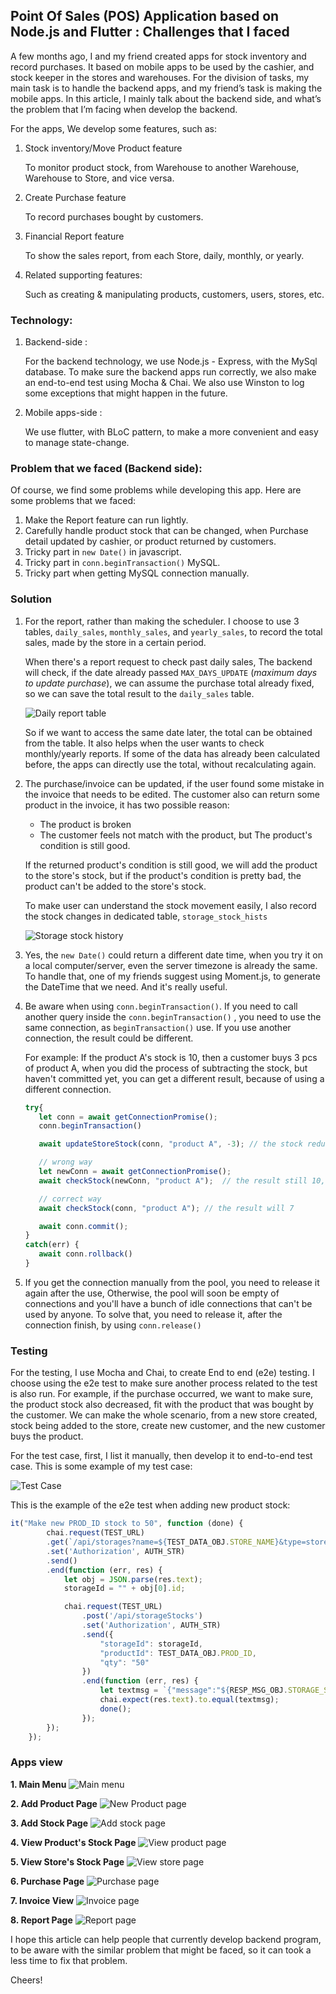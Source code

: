 ## Point Of Sales (POS) Application based on Node.js and Flutter : Challenges that I faced

A few months ago, I and my friend created apps for stock inventory and record purchases. It based on mobile apps to be used by the cashier, and stock keeper in the stores and warehouses. For the division of tasks, my main task is to handle the backend apps, and my friend’s task is making the mobile apps. In this article, I mainly talk about the backend side, and what’s the problem that I’m facing when develop the backend.

For the apps, We develop some features, such as: 

1. Stock inventory/Move Product feature
   <p>To monitor product stock, from Warehouse to another Warehouse, Warehouse to Store, and vice versa.
2. Create Purchase feature
   <p>To record purchases bought by customers.
3. Financial Report feature
   <p>To show the sales report, from each Store, daily, monthly, or yearly. 
4. Related supporting features:
   <p>Such as creating & manipulating products, customers, users, stores, etc.


### Technology:

1. Backend-side :
   <p>For the backend technology, we use Node.js - Express, with the MySql database. To make sure the backend apps run correctly, we also make an end-to-end test using Mocha & Chai. We also use Winston to log some exceptions that might happen in the future. 
2. Mobile apps-side :
   <p>We use flutter, with BLoC pattern, to make a more convenient and easy to manage state-change.
   
### Problem that we faced (Backend side):   

Of course, we find some problems while developing this app. Here are some problems that we faced:

1. Make the Report feature can run lightly.
2. Carefully handle product stock that can be changed, when Purchase detail updated by cashier, or product returned by customers.
3. Tricky part in ```new Date()``` in javascript. 
4. Tricky part in ```conn.beginTransaction()``` MySQL.
5. Tricky part when getting MySQL connection manually.
   
### Solution

1. For the report, rather than making the scheduler. I choose to use 3 tables, ```daily_sales```, ```monthly_sales```, and ```yearly_sales```, to record the total sales, made by the store in a certain period. 

   When there's a report request to check past daily sales, The backend will check, if the date already passed ```MAX_DAYS_UPDATE``` (*maximum days to update purchase*), we can assume the purchase total already fixed, so we can save the total result to the ```daily_sales``` table. 
   
   ![Daily report table](./images/daily-sales.png)   

   So if we want to access the same date later, the total can be obtained from the table. It also helps when the user wants to check monthly/yearly reports. If some of the data has already been calculated before, the apps can directly use the total, without recalculating again.

2. The purchase/invoice can be updated, if the user 
   found some mistake in the invoice that needs to be edited. The customer also can return some product in the invoice, it has two possible reason: 
   - The product is broken
   - The customer feels not match with the product, but The product's condition is still good.
   <p>If the returned product's condition is still good, we will add the product to the store's stock, but if the product's condition is pretty bad, the product can't be added to the store's stock.

   To make user can understand the stock movement easily, I also record the stock changes in dedicated table, ```storage_stock_hists```

   ![Storage stock history](./images/storage-stock-hist.png)   

3. Yes, the ```new Date()``` could return a different date time, when you try it on a local computer/server, even the server timezone is already the same. To handle that, one of my friends suggest using Moment.js, to generate the DateTime that we need. And it's really useful.
   
4. Be aware when using ```conn.beginTransaction()```. If you need to call another query inside the ```conn.beginTransaction()``` , you need to use the same connection, as ```beginTransaction()``` use. If you use another connection, the result could be different.

   For example: If the product A's stock is 10, then a customer buys 3 pcs of product A, when you did the process of subtracting the stock, but haven't committed yet, you can get a different result, because of using a different connection. 

   ``` javascript
   try{
      let conn = await getConnectionPromise();
      conn.beginTransaction()

      await updateStoreStock(conn, "product A", -3); // the stock reduce to 7

      // wrong way
      let newConn = await getConnectionPromise();
      await checkStock(newConn, "product A");  // the result still 10, because the transaction haven't been commited.

      // correct way
      await checkStock(conn, "product A"); // the result will 7

      await conn.commit();
   }
   catch(err) {
      await conn.rollback()
   }
   ``` 
5. If you get the connection manually from the pool, you need to release it again after the use, Otherwise, the pool will soon be empty of connections and you'll have a bunch of idle connections that can't be used by anyone. To solve that, you need to release it, after the connection finish, by  using ```conn.release()```

### Testing

For the testing, I use Mocha and Chai, to create End to end (e2e) testing. I choose using the e2e test to make sure another process related to the test is also run. For example, if the purchase occurred, we want to make sure, the product stock also decreased, fit with the product that was bought by the customer. We can make the whole scenario, from a new store created, stock being added to the store, create new customer, and the new customer buys the product. 

For the test case, first, I list it manually, then develop it to end-to-end test case. This is some example of my test case:

   ![Test Case](./images/test-case.png)   

This is the example of the e2e test when adding new product stock:

``` javascript
it("Make new PROD_ID stock to 50", function (done) {
        chai.request(TEST_URL)
        .get(`/api/storages?name=${TEST_DATA_OBJ.STORE_NAME}&type=store`)
        .set('Authorization', AUTH_STR)
        .send()
        .end(function (err, res) {
            let obj = JSON.parse(res.text);
            storageId = "" + obj[0].id;

            chai.request(TEST_URL)
                .post('/api/storageStocks')
                .set('Authorization', AUTH_STR)
                .send({
                    "storageId": storageId,
                    "productId": TEST_DATA_OBJ.PROD_ID,
                    "qty": "50"
                })
                .end(function (err, res) {
                    let textmsg = `{"message":"${RESP_MSG_OBJ.STORAGE_STOCK_SCS}"}`;
                    chai.expect(res.text).to.equal(textmsg);
                    done();
                });
        });
    });

```
### Apps view

**1. Main Menu**
![Main menu](./images/mainmenu.png)   

**2. Add Product Page**
![New Product page](./images/newprod.png)

**3. Add Stock Page**
![Add stock page](./images/addstock.png)

**4. View Product's Stock Page**
![View product page](./images/view-prod-stock.png)

**5. View Store's Stock Page**
![View store page](./images/view-store-stock.png)

**6. Purchase Page**
![Purchase page](./images/purchase.png)

**7. Invoice View**
![Invoice page](./images/see-purchase.png)

**8. Report Page**
![Report page](./images/report.png)

I hope this article can help people that currently develop backend program, to be aware with the similar problem that might be faced, so it can took a less time to fix that problem.

Cheers!
